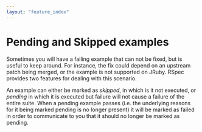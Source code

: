 ```yaml
---
layout: "feature_index"
---
```


# Pending and Skipped examples

Sometimes you will have a failing example that can not be fixed, but is useful to keep around. For instance, the fix could depend on an upstream patch being merged, or the example is not supported on JRuby. RSpec provides two features for dealing with this scenario.

An example can either be marked as _skipped_, in which is it not executed, or _pending_ in which it is executed but failure will not cause a failure of the entire suite. When a pending example passes (i.e. the underlying reasons for it being marked pending is no longer present) it will be marked as failed in order to communicate to you that it should no longer be marked as pending.
